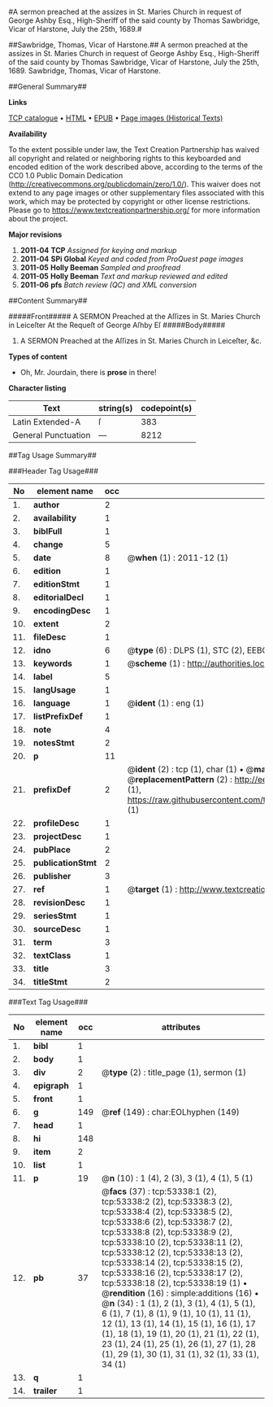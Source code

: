 #A sermon preached at the assizes in St. Maries Church in request of George Ashby Esq., High-Sheriff of the said county by Thomas Sawbridge, Vicar of Harstone, July the 25th, 1689.#

##Sawbridge, Thomas, Vicar of Harstone.##
A sermon preached at the assizes in St. Maries Church in request of George Ashby Esq., High-Sheriff of the said county by Thomas Sawbridge, Vicar of Harstone, July the 25th, 1689.
Sawbridge, Thomas, Vicar of Harstone.

##General Summary##

**Links**

[TCP catalogue](http://www.ota.ox.ac.uk/tcp/)  • 
[HTML](http://tei.it.ox.ac.uk/tcp/Texts-HTML/free/A62/A62266.html)  • 
[EPUB](http://tei.it.ox.ac.uk/tcp/Texts-EPUB/free/A62/A62266.epub) • 
[Page images (Historical Texts)](https://historicaltexts.jisc.ac.uk/eebo-12064207e)

**Availability**

To the extent possible under law, the Text Creation Partnership has waived all copyright and related or neighboring rights to this keyboarded and encoded edition of the work described above, according to the terms of the CC0 1.0 Public Domain Dedication (http://creativecommons.org/publicdomain/zero/1.0/). This waiver does not extend to any page images or other supplementary files associated with this work, which may be protected by copyright or other license restrictions. Please go to https://www.textcreationpartnership.org/ for more information about the project.

**Major revisions**

1. __2011-04__ __TCP__ *Assigned for keying and markup*
1. __2011-04__ __SPi Global__ *Keyed and coded from ProQuest page images*
1. __2011-05__ __Holly Beeman__ *Sampled and proofread*
1. __2011-05__ __Holly Beeman__ *Text and markup reviewed and edited*
1. __2011-06__ __pfs__ *Batch review (QC) and XML conversion*

##Content Summary##

#####Front#####
A SERMON Preached at the Aſſizes in St. Maries Church in Leiceſter At the Requeſt of George Aſhby Eſ
#####Body#####

1. A SERMON Preached at the Aſſizes in St. Maries Church in Leiceſter, &c.

**Types of content**

  * Oh, Mr. Jourdain, there is **prose** in there!

**Character listing**


|Text|string(s)|codepoint(s)|
|---|---|---|
|Latin Extended-A|ſ|383|
|General Punctuation|—|8212|

##Tag Usage Summary##

###Header Tag Usage###

|No|element name|occ|attributes|
|---|---|---|---|
|1.|__author__|2||
|2.|__availability__|1||
|3.|__biblFull__|1||
|4.|__change__|5||
|5.|__date__|8| @__when__ (1) : 2011-12 (1)|
|6.|__edition__|1||
|7.|__editionStmt__|1||
|8.|__editorialDecl__|1||
|9.|__encodingDesc__|1||
|10.|__extent__|2||
|11.|__fileDesc__|1||
|12.|__idno__|6| @__type__ (6) : DLPS (1), STC (2), EEBO-CITATION (1), OCLC (1), VID (1)|
|13.|__keywords__|1| @__scheme__ (1) : http://authorities.loc.gov/ (1)|
|14.|__label__|5||
|15.|__langUsage__|1||
|16.|__language__|1| @__ident__ (1) : eng (1)|
|17.|__listPrefixDef__|1||
|18.|__note__|4||
|19.|__notesStmt__|2||
|20.|__p__|11||
|21.|__prefixDef__|2| @__ident__ (2) : tcp (1), char (1)  •  @__matchPattern__ (2) : ([0-9\-]+):([0-9IVX]+) (1), (.+) (1)  •  @__replacementPattern__ (2) : http://eebo.chadwyck.com/downloadtiff?vid=$1&page=$2 (1), https://raw.githubusercontent.com/textcreationpartnership/Texts/master/tcpchars.xml#$1 (1)|
|22.|__profileDesc__|1||
|23.|__projectDesc__|1||
|24.|__pubPlace__|2||
|25.|__publicationStmt__|2||
|26.|__publisher__|3||
|27.|__ref__|1| @__target__ (1) : http://www.textcreationpartnership.org/docs/. (1)|
|28.|__revisionDesc__|1||
|29.|__seriesStmt__|1||
|30.|__sourceDesc__|1||
|31.|__term__|3||
|32.|__textClass__|1||
|33.|__title__|3||
|34.|__titleStmt__|2||


###Text Tag Usage###

|No|element name|occ|attributes|
|---|---|---|---|
|1.|__bibl__|1||
|2.|__body__|1||
|3.|__div__|2| @__type__ (2) : title_page (1), sermon (1)|
|4.|__epigraph__|1||
|5.|__front__|1||
|6.|__g__|149| @__ref__ (149) : char:EOLhyphen (149)|
|7.|__head__|1||
|8.|__hi__|148||
|9.|__item__|2||
|10.|__list__|1||
|11.|__p__|19| @__n__ (10) : 1 (4), 2 (3), 3 (1), 4 (1), 5 (1)|
|12.|__pb__|37| @__facs__ (37) : tcp:53338:1 (2), tcp:53338:2 (2), tcp:53338:3 (2), tcp:53338:4 (2), tcp:53338:5 (2), tcp:53338:6 (2), tcp:53338:7 (2), tcp:53338:8 (2), tcp:53338:9 (2), tcp:53338:10 (2), tcp:53338:11 (2), tcp:53338:12 (2), tcp:53338:13 (2), tcp:53338:14 (2), tcp:53338:15 (2), tcp:53338:16 (2), tcp:53338:17 (2), tcp:53338:18 (2), tcp:53338:19 (1)  •  @__rendition__ (16) : simple:additions (16)  •  @__n__ (34) : 1 (1), 2 (1), 3 (1), 4 (1), 5 (1), 6 (1), 7 (1), 8 (1), 9 (1), 10 (1), 11 (1), 12 (1), 13 (1), 14 (1), 15 (1), 16 (1), 17 (1), 18 (1), 19 (1), 20 (1), 21 (1), 22 (1), 23 (1), 24 (1), 25 (1), 26 (1), 27 (1), 28 (1), 29 (1), 30 (1), 31 (1), 32 (1), 33 (1), 34 (1)|
|13.|__q__|1||
|14.|__trailer__|1||
